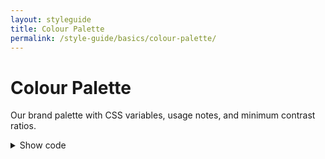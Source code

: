 ```yaml
---
layout: styleguide
title: Colour Palette
permalink: /style-guide/basics/colour-palette/
---
```


# Colour Palette

Our brand palette with CSS variables, usage notes, and minimum contrast ratios.

<details>
<summary>Show code</summary>

```css
:root {
  /* Primary brand */
  --color-primary:   #204312; /* headings, CTAs */
  --color-secondary: #6A8A56; /* accents, links */
  --color-accent:    #F4A261; /* highlights */

  /* Neutral greys */
  --color-grey-100: #f9f9f9;
  --color-grey-500: #666666;
  --color-grey-900: #222222;
}

/* Example usage */
h1 { color: var(--color-primary); }
a  { color: var(--color-secondary); }
button.btn-accent { background: var(--color-accent); }

<details>
h1 { color: var(--color-primary); }
a  { color: var(--color-secondary); }
button.btn-accent { background: var(--color-accent); }
</details>

**Accessibility:**

* #204312 on white: 7.2:1 (AA+ for body, AAA for headings)
* #6A8A56 on white: 4.5:1 (AA for body)
